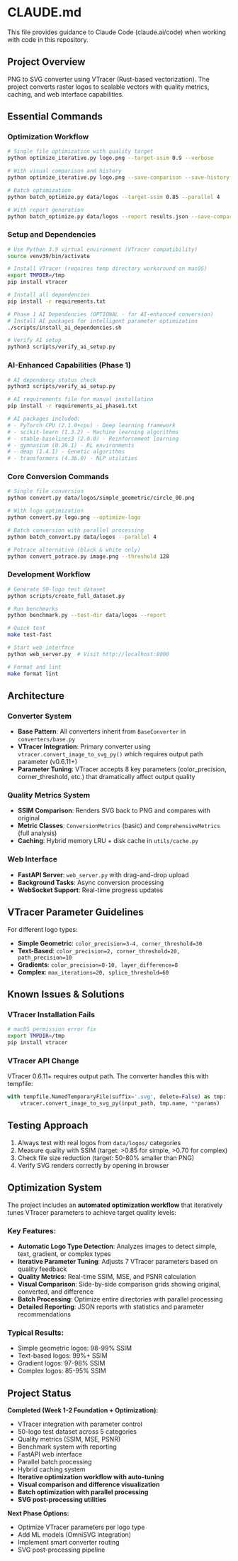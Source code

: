 # CLAUDE.md

This file provides guidance to Claude Code (claude.ai/code) when working with code in this repository.

## Project Overview

PNG to SVG converter using VTracer (Rust-based vectorization). The project converts raster logos to scalable vectors with quality metrics, caching, and web interface capabilities.

## Essential Commands

### Optimization Workflow
```bash
# Single file optimization with quality target
python optimize_iterative.py logo.png --target-ssim 0.9 --verbose

# With visual comparison and history
python optimize_iterative.py logo.png --save-comparison --save-history

# Batch optimization
python batch_optimize.py data/logos --target-ssim 0.85 --parallel 4

# With report generation
python batch_optimize.py data/logos --report results.json --save-comparisons
```

### Setup and Dependencies
```bash
# Use Python 3.9 virtual environment (VTracer compatibility)
source venv39/bin/activate

# Install VTracer (requires temp directory workaround on macOS)
export TMPDIR=/tmp
pip install vtracer

# Install all dependencies
pip install -r requirements.txt

# Phase 1 AI Dependencies (OPTIONAL - for AI-enhanced conversion)
# Install AI packages for intelligent parameter optimization
./scripts/install_ai_dependencies.sh

# Verify AI setup
python3 scripts/verify_ai_setup.py
```

### AI-Enhanced Capabilities (Phase 1)
```bash
# AI dependency status check
python3 scripts/verify_ai_setup.py

# AI requirements file for manual installation
pip install -r requirements_ai_phase1.txt

# AI packages included:
# - PyTorch CPU (2.1.0+cpu) - Deep learning framework
# - scikit-learn (1.3.2) - Machine learning algorithms
# - stable-baselines3 (2.0.0) - Reinforcement learning
# - gymnasium (0.29.1) - RL environments
# - deap (1.4.1) - Genetic algorithms
# - transformers (4.36.0) - NLP utilities
```

### Core Conversion Commands
```bash
# Single file conversion
python convert.py data/logos/simple_geometric/circle_00.png

# With logo optimization
python convert.py logo.png --optimize-logo

# Batch conversion with parallel processing
python batch_convert.py data/logos --parallel 4

# Potrace alternative (black & white only)
python convert_potrace.py image.png --threshold 128
```

### Development Workflow
```bash
# Generate 50-logo test dataset
python scripts/create_full_dataset.py

# Run benchmarks
python benchmark.py --test-dir data/logos --report

# Quick test
make test-fast

# Start web interface
python web_server.py  # Visit http://localhost:8000

# Format and lint
make format lint
```

## Architecture

### Converter System
- **Base Pattern**: All converters inherit from `BaseConverter` in `converters/base.py`
- **VTracer Integration**: Primary converter using `vtracer.convert_image_to_svg_py()` which requires output path parameter (v0.6.11+)
- **Parameter Tuning**: VTracer accepts 8 key parameters (color_precision, corner_threshold, etc.) that dramatically affect output quality

### Quality Metrics System
- **SSIM Comparison**: Renders SVG back to PNG and compares with original
- **Metric Classes**: `ConversionMetrics` (basic) and `ComprehensiveMetrics` (full analysis)
- **Caching**: Hybrid memory LRU + disk cache in `utils/cache.py`

### Web Interface
- **FastAPI Server**: `web_server.py` with drag-and-drop upload
- **Background Tasks**: Async conversion processing
- **WebSocket Support**: Real-time progress updates

## VTracer Parameter Guidelines

For different logo types:
- **Simple Geometric**: `color_precision=3-4, corner_threshold=30`
- **Text-Based**: `color_precision=2, corner_threshold=20, path_precision=10`
- **Gradients**: `color_precision=8-10, layer_difference=8`
- **Complex**: `max_iterations=20, splice_threshold=60`

## Known Issues & Solutions

### VTracer Installation Fails
```bash
# macOS permission error fix
export TMPDIR=/tmp
pip install vtracer
```

### VTracer API Change
VTracer 0.6.11+ requires output path. The converter handles this with tempfile:
```python
with tempfile.NamedTemporaryFile(suffix='.svg', delete=False) as tmp:
    vtracer.convert_image_to_svg_py(input_path, tmp.name, **params)
```

## Testing Approach

1. Always test with real logos from `data/logos/` categories
2. Measure quality with SSIM (target: >0.85 for simple, >0.70 for complex)
3. Check file size reduction (target: 50-80% smaller than PNG)
4. Verify SVG renders correctly by opening in browser

## Optimization System

The project includes an **automated optimization workflow** that iteratively tunes VTracer parameters to achieve target quality levels:

### Key Features:
- **Automatic Logo Type Detection**: Analyzes images to detect simple, text, gradient, or complex types
- **Iterative Parameter Tuning**: Adjusts 7 VTracer parameters based on quality feedback
- **Quality Metrics**: Real-time SSIM, MSE, and PSNR calculation
- **Visual Comparison**: Side-by-side comparison grids showing original, converted, and difference
- **Batch Processing**: Optimize entire directories with parallel processing
- **Detailed Reporting**: JSON reports with statistics and parameter recommendations

### Typical Results:
- Simple geometric logos: 98-99% SSIM
- Text-based logos: 99%+ SSIM
- Gradient logos: 97-98% SSIM
- Complex logos: 85-95% SSIM

## Project Status

**Completed (Week 1-2 Foundation + Optimization):**
- VTracer integration with parameter control
- 50-logo test dataset across 5 categories
- Quality metrics (SSIM, MSE, PSNR)
- Benchmark system with reporting
- FastAPI web interface
- Parallel batch processing
- Hybrid caching system
- **Iterative optimization workflow with auto-tuning**
- **Visual comparison and difference visualization**
- **Batch optimization with parallel processing**
- **SVG post-processing utilities**

**Next Phase Options:**
- Optimize VTracer parameters per logo type
- Add ML models (OmniSVG integration)
- Implement smart converter routing
- SVG post-processing pipeline